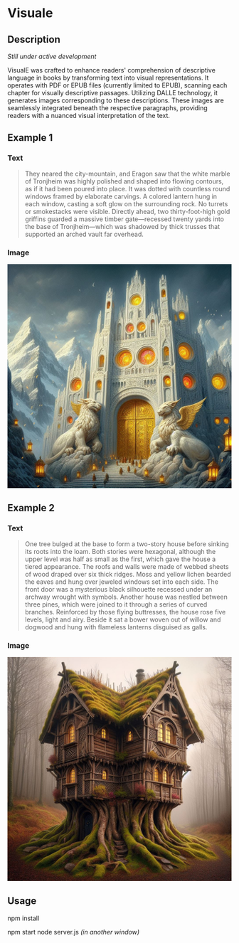 # Visuale

## Description
*Still under active development*


VisualE was crafted to enhance readers' comprehension of descriptive language in books by transforming text into visual representations. It operates with PDF or EPUB files (currently limited to EPUB), scanning each chapter for visually descriptive passages. Utilizing DALLE technology, it generates images corresponding to these descriptions. These images are seamlessly integrated beneath the respective paragraphs, providing readers with a nuanced visual interpretation of the text.

## Example 1
### Text
> They neared the city-mountain, and Eragon saw that the white marble of Tronjheim was highly 
> polished and shaped into flowing contours, as if it had been poured into place. 
> It was dotted with countless round windows framed by elaborate carvings. A 
> colored lantern hung in each window, casting a soft glow on the surrounding 
> rock. No turrets or smokestacks were visible. Directly ahead, two 
> thirty-foot-high gold griffins guarded a massive timber gate—recessed twenty 
> yards into the base of Tronjheim—which was shadowed by thick trusses that 
> supported an arched vault far overhead.

### Image
![Example of GenAI image from Eragon](assets/eragonExample.jpeg)

## Example 2
### Text
> One tree bulged at the base to form a two-story house before sinking its roots into the loam. Both stories
> were hexagonal, although the upper level was half as small as the first, which gave the house a tiered 
> appearance. The roofs and walls were made of webbed sheets of wood
> draped over six thick ridges. Moss and yellow lichen bearded the eaves and hung over jeweled windows set
> into each side. The front door was a mysterious black silhouette recessed under an archway wrought with
> symbols.
> Another house was nestled between three pines, which were joined to it through a series of curved branches.
> Reinforced by those flying buttresses, the house rose five levels, light and airy. Beside it sat a bower
> woven out of willow and dogwood and hung with flameless lanterns disguised as galls.

### Image
![Example of GenAI image from Eragon](assets/eldestExample.jpeg)

## Usage
npm install

npm start
node server.js *(in another window)*


